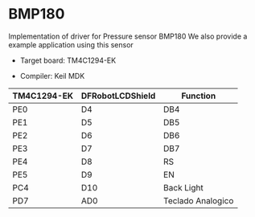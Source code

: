 # BMP180
Implementation of driver for Pressure sensor BMP180
We also provide a example application using this sensor

* Target board: TM4C1294-EK

* Compiler: Keil MDK

| TM4C1294-EK | DFRobotLCDShield | Function    	        |
|-------------|------------------|----------------------|
| PE0 	      | D4    	         | DB4		            |
| PE1 	      | D5    	       	 | DB5		            |
| PE2 	      | D6    	         | DB6		            |
| PE3 	      | D7    	         | DB7		            |
| PE4 	      | D8    	         | RS		            |
| PE5 	      | D9    	         | EN		            |
| PC4 	      | D10   	         | Back Light	        |
| PD7	      | AD0   	         | Teclado Analogico    |
